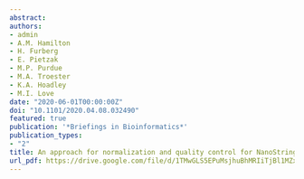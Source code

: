 ```yaml
---
abstract:
authors:
- admin
- A.M. Hamilton
- H. Furberg
- E. Pietzak
- M.P. Purdue
- M.A. Troester 
- K.A. Hoadley
- M.I. Love
date: "2020-06-01T00:00:00Z"
doi: "10.1101/2020.04.08.032490"
featured: true
publication: '*Briefings in Bioinformatics*'
publication_types:
- "2"
title: An approach for normalization and quality control for NanoString RNA expression data
url_pdf: https://drive.google.com/file/d/1TMwGLS5EPuMsjhuBhMRIiTjBl1MZxN2b/view?usp=sharing
---
```

